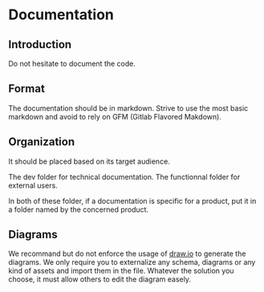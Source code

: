 
Documentation
=======

Introduction
-------------
Do not hesitate to document the code.

Format
-------
The documentation should be in markdown. Strive to use the most basic markdown and avoid to rely on GFM (Gitlab Flavored Makdown).

Organization
------------
It should be placed based on its target audience.

The dev folder for technical documentation. The functionnal folder for external users.

In both of these folder, if a documentation is specific for a product, put it in a folder named by the concerned product.

Diagrams
--------
We recommand but do not enforce the usage of [draw.io](https://draw.io) to generate the diagrams. We only require you to externalize any schema, diagrams or any kind of assets and import them in the file. Whatever the solution you choose, it must allow others to edit the diagram easely.

